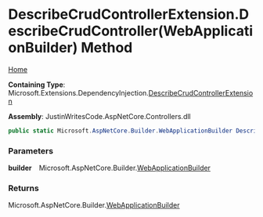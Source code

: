 # DescribeCrudControllerExtension\.DescribeCrudController\(WebApplicationBuilder\) Method

[Home](../../../README.md)

**Containing Type**: Microsoft\.Extensions\.DependencyInjection\.[DescribeCrudControllerExtension](../README.md)

**Assembly**: JustinWritesCode\.AspNetCore\.Controllers\.dll

```csharp
public static Microsoft.AspNetCore.Builder.WebApplicationBuilder DescribeCrudController(this Microsoft.AspNetCore.Builder.WebApplicationBuilder builder)
```

### Parameters

**builder** &ensp; Microsoft\.AspNetCore\.Builder\.[WebApplicationBuilder](https://docs.microsoft.com/en-us/dotnet/api/microsoft.aspnetcore.builder.webapplicationbuilder)

### Returns

Microsoft\.AspNetCore\.Builder\.[WebApplicationBuilder](https://docs.microsoft.com/en-us/dotnet/api/microsoft.aspnetcore.builder.webapplicationbuilder)

